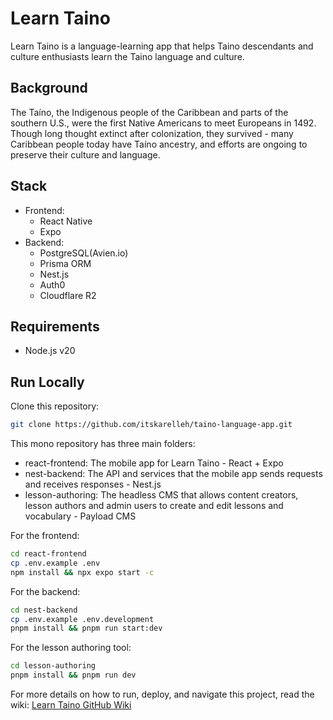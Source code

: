 # Learn Taino
Learn Taino is a language-learning app that helps Taino descendants and culture enthusiasts learn the Taino language and culture.

## Background
The Taíno, the Indigenous people of the Caribbean and parts of the southern U.S., were the first Native Americans to meet Europeans in 1492. Though long thought extinct after colonization, they survived - many Caribbean people today have Taíno ancestry, and efforts are ongoing to preserve their culture and language.

<!-- TODO: Add background section  -->

## Stack 
- Frontend:
    - React Native
    - Expo
- Backend:
    - PostgreSQL(Avien.io)
    - Prisma ORM
    - Nest.js
    - Auth0
    - Cloudflare R2

## Requirements
- Node.js v20

## Run Locally

Clone this repository:
```bash
git clone https://github.com/itskarelleh/taino-language-app.git
```

This mono repository has three main folders: 
- react-frontend: The mobile app for Learn Taino - React + Expo
- nest-backend: The API and services that the mobile app sends requests and receives responses - Nest.js
- lesson-authoring: The headless CMS that allows content creators, lesson authors and admin users to create and edit lessons and vocabulary - Payload CMS

For the frontend:
```zsh
cd react-frontend
cp .env.example .env
npm install && npx expo start -c
```

<!-- For the backend: -->
For the backend:
```zsh
cd nest-backend
cp .env.example .env.development
pnpm install && pnpm run start:dev
```

For the lesson authoring tool:
```zsh
cd lesson-authoring
pnpm install && pnpm run dev
```


For more details on how to run, deploy, and navigate this project, read the wiki: [Learn Taino GitHub Wiki](https://github.com/itskarelleh/taino-language-app/wiki)

<!-- TODO: Add Contributors section -->
<!-- ## Contributors -->
<!-- ## Contributors -->
